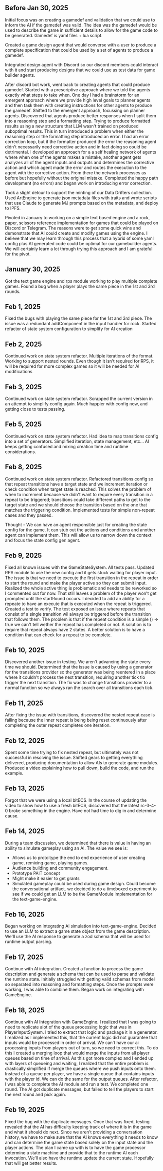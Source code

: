 ## Before Jan 30, 2025 ##
Initial focus was on creating a gamedef and validation that we could use to inform the AI if the gamedef was valid.  The idea was the gamedef would be used to describe the game in sufficient details to allow for the game code to be generated.  Gamedef is yaml files + lua script.

Created a game design agent that would converse with a user to produce a complete specification that could be used by a set of agents to produce a gamedef.

Integrated design agent with Discord so our discord members could interact with it and start producing designs that we could use as test data for game builder agents.

After discord bot work, went back to creating agents that could produce gamedef.  Started with a prescriptive approach where we told the agents exactly what steps to take when.  One day I had a brainstorm for an emergent approach where we provide high level goals to planner agents and then task them with creating instructions for other agents to produce the gamedef.  Shifted to the emergent approach, focussing on planner agents.  Discovered that agents produce better responses when I split them into a reasoning step and a formatting step.  Trying to produce formatted results using a new structure that LLM wasn't trained on produced suboptimal results.  This in turn introduced a problem when either the reasoning step or the formatting step introduced an error.  I had an error correction loop, but if the formatter produced the error the reasoning agent didn't necessarily need corrective action and in fact doing so could be detrimental.   I developed an approach for a a self healing network of agents where when one of the agents makes a mistake, another agent gets analyzes all of the agent inputs and outputs and determines the corrective action and which agent made the error and routes the execution to the agent with the corrective action.  From there the network processes as before but hopefully without the original mistake.  Completed the happy path development (no errors) and began work on introducing error correction. 

Took a slight detour to support the minting of our Data Drifters collection.  Used ArtEngine to generate json metadata files with traits and wrote scripts that use Claude to generate MJ prompts based on the metadata, and deploy to IPFS.

Pivoted in January to working on a simple text based engine and a rock, paper, scissors reference implementation for games that could be played on Discord or Telegram.  The reasons were to get some quick wins and demonstrate that AI could create and modify games using the engine.  I believe that we may learn through this process that a hybrid of some yaml config plus AI generated code could be optimal for our gamebuilder agents.  We will certainly learn a lot through trying this approach and I am grateful for the pivot.

## January 30, 2025 ##
Got the text game engine and rps module working to play multiple complete games.  Found a bug when a player plays the same piece in the 1st and 3rd rounds.  

## Feb 1, 2025 ##
Fixed the bugs with playing the same piece for the 1st and 3rd piece.  The issue was a redundant addComponent in the input handler for rock.  Started refactor of state system configuration to simplify for AI creation

## Feb 2, 2025 ##
Continued work on state system refactor.  Multiple iterations of the format.  Working to support nested rounds.  Even though it isn't required for RPS, it will be required for more complex games so it will be needed for AI modifications.

## Feb 3, 2025 ##
Continued work on state system refactor.  Scrapped the current version in an attempt to simplify config again.  Much happier with config now, and getting close to tests passing.

## Feb 5, 2025 ##
Continued work on state system refactor.  Had idea to map transitions config into a set of generators.  Simplified iteration, state management, etc...  AI keeps getting confused and mixing creation time and runtime considerations.  

## Feb 8, 2025 ## 
Continued work on state system refactor.  Refactored transitions config so that repeat transitions have a target state and we increment iteration or check condition when target state is reached.  This solves the problem of when to increment because we didn't want to require every transition in a repeat to be triggered; transitions could take different paths to get to the target state and we should choose the transition based on the one that matches the triggering condition.  Implemented tests for simple non-repeat cases and they passed.
  
Thought - We can have an agent responsible just for creating the state config for the game.  It can stub out the actions and conditions and another agent can implement them.  This will allow us to narrow down the context and focus the state config gen agent.

## Feb 9, 2025 ##
Fixed all known issues with the GameStateSystem.  All tests pass.  Updated RPS module to use the new config and it gets stuck waiting for player input.  The issue is that we need to execute the first transition in the repeat in order to start the round and make the player active so they can submit input.  Realized the whole active thing is problematic and needs to be reworked so I commented out for now.  That still leaves a problem of the player won't get prompted until the startRound occurs.  I decided to add an ability for a repeate to have an execute that is executed when the repeat is triggered.  Created a test to verify.  The test exposed an issue where repeats that consist of a single transition wil always be triggered before the transition that follows them.  The problem is that if the repeat condition is a simple () => true we can't tell wether the repeat has completed or not.  A solution is to require that repeat always have 2 states.  A better solution is to have a condition that can check for a repeat to be complete.  

## Feb 10, 2025 ##
Discovered another issue in testing.  We aren't advancing the state every time we should.  Determined that the issue is caused by using a generator for the transitions provider so the generator was being reentered in a place where it couldn't process the next transition, requiring another tick tio trigger the next transition.  The fix was to change transitions provider to a normal function so we always ran the search over all transitions each tick.  

## Feb 11, 2025 ##
After fixing the issue with transitions, discovered the nested repeat case is failing because the inner repeat is being being reset continuously after completing the outer repeat completes one iteration.  

## Feb 12, 2025 ##
Spent some time trying to fix nested repeat, but ultimately was not successful in resolving the issue.  Shifted gears to getting everything delivered, producing documentation to allow AIs to generate game modules.  Produced a video explaining how to pull down, build the code, and run the example.

## Feb 13, 2025 ##
Forgot that we were using a local bitECS.  In the course of updating the video to show how to use a fresh bitECS, discovered that the latest rc-0-4-0 broke something in the engine.  Have not had time to dig in and determine cause.

## Feb 14, 2025 ##
During a team discussion, we determined that there is value in having an ability to simulate gameplay using an AI.  The value we see is:
* Allows us to protoitype the end to end experience of user creating game, remixing game, playing games.
* Audience building and community engagement.
* Prototype PAIT concept
* Might make it easier to get grants
* Simulated gameplay could be used during game design.  Could become the conversational artifact.
we decided to do a timeboxed experiment to see if we could get an LLM to be the GameModule implementation for the text-game-engine.

## Feb 16, 2025 ##
Began working on integrating AI simulation into text-game-engine.  Decided to use an LLM to extract a game state object from the game description.  We'll use the AI response to generate a zod schema that will be used for runtime output parsing.

## Feb 17, 2025 ##
Continue with AI integration.  Created a function to process the game description and generate a schema that can be used to parse and validate the runtime state.  Initially struggled with getting valid schemas from model so separated into reasoning and formatting steps.  Once the prompts were working, I was able to combine them.  Began work on integrating with GameEngine.
 
 ## Feb 18, 2025 ##
 Continue with AI Integration with GameEngine.  I realized that I was going to need to replicate alot of the queue processing logic that was in PlayerInputSystem.  I tried to extract that logic and package it in a generator.  I realized as I implemented this, that the current logic did not guarantee that inputs would be processed in order of arrival.  We can't have our ai processing inputs from players out of turn, so we need to correct this.  To do this I created a merging loop that would merge the inputs from all player queues based on time of arrival.  As this got more complex and I ended up with layers of queueing and waiting, I realized that the entire problem is drastically simplified if merge the queues where we push inputs onto them.  Instead of a queue per player, we have a single queue that contains inputs with the player id.  We can do the same for the output queues.  After refactor, I was able to complete the AI module and run a test.  We completed one round.  The AI got duplicate messages, but failed to tell the players to start the next round and pick again.

 ## Feb 19, 2025 ##
 Fixed the bug with the duplicate messages.  Once that was fixed, testing revealed that the AI has difficulty keeping track of where it is in the game and what it should do next.  Since we aren't providing a conversation history, we have to make sure that the AI knows everything it needs to know and can determine the game state based solely on the input state and the player actions.  The plan I came up with is to have the game processor determine a state machine and provide that to the runtime AI each invocation.  We'll also have the runtime update the current state.  Hopefully that will get better results.